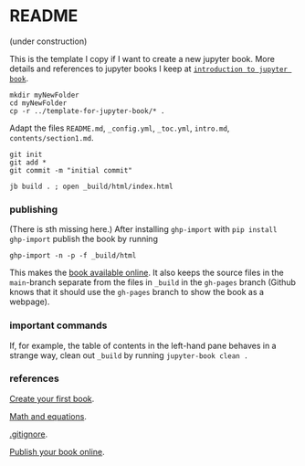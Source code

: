 # README

(under construction)

This is the template I copy if I want to create a new jupyter book. More details and references to jupyter books I keep at [`introduction to jupyter book`]().

```
mkdir myNewFolder
cd myNewFolder
cp -r ../template-for-jupyter-book/* .
```

Adapt the files `README.md`, `_config.yml`, `_toc.yml`, `intro.md`, `contents/section1.md`.

```
git init
git add *
git commit -m "initial commit"
```


```
jb build . ; open _build/html/index.html
```

### publishing

(There is sth missing here.) After installing `ghp-import` with
`pip install ghp-import` publish the book by running 

```
ghp-import -n -p -f _build/html
```

This makes the [book available online](https://alexhkurz.github.io/mathematics-for-philosophers). It also keeps the source files in the `main`-branch separate from the files in `_build` in the `gh-pages` branch (Github knows that it should use the `gh-pages` branch to show the book as a webpage).

### important commands

If, for example, the table of contents in the left-hand pane behaves in a strange way, clean out `_build` by running `jupyter-book clean .`

### references

[Create your first book](https://jupyterbook.org/en/stable/start/your-first-book.html).

[Math and equations](https://jupyterbook.org/en/stable/content/math.html#math-and-equations).

[.gitignore](https://raw.githubusercontent.com/executablebooks/jupyter-book/master/.gitignore).

[Publish your book online](https://jupyterbook.org/en/stable/start/publish.html).

